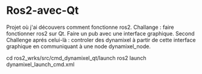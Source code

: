 # Ros2-avec-Qt
Projet où j'ai découvers comment fonctionne ros2. 
Challange : faire fonctionner ros2 sur Qt. Faire un pub avec une interface graphique.
Second Challenge aprés celui-là : controler des dynamixel à partir de cette interface graphique en communiquant à une node dynamixel_node.

cd ros2_wrks/src/cmd_dynamixel_qt/launch
ros2 launch dynamixel_launch_cmd.xml
